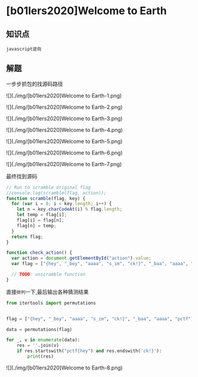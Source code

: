 # [b01lers2020]Welcome to Earth

## 知识点

`javascript逆向`

## 解题

一步步抓包的找源码路径

![](./img/[b01lers2020]Welcome to Earth-1.png)

![](./img/[b01lers2020]Welcome to Earth-2.png)

![](./img/[b01lers2020]Welcome to Earth-3.png)

![](./img/[b01lers2020]Welcome to Earth-4.png)

![](./img/[b01lers2020]Welcome to Earth-5.png)

![](./img/[b01lers2020]Welcome to Earth-6.png)

![](./img/[b01lers2020]Welcome to Earth-7.png)

最终找到源码

```javascript
// Run to scramble original flag
//console.log(scramble(flag, action));
function scramble(flag, key) {
  for (var i = 0; i < key.length; i++) {
    let n = key.charCodeAt(i) % flag.length;
    let temp = flag[i];
    flag[i] = flag[n];
    flag[n] = temp;
  }
  return flag;
}

function check_action() {
  var action = document.getElementById("action").value;
  var flag = ["{hey", "_boy", "aaaa", "s_im", "ck!}", "_baa", "aaaa", "pctf"];

  // TODO: unscramble function
}
```

直接`排列`一下,最后输出各种猜测结果

```python
from itertools import permutations


flag = ["{hey", "_boy", "aaaa", "s_im", "ck!}", "_baa", "aaaa", "pctf"]

data = permutations(flag)

for _, v in enumerate(data):
    res = ''.join(v)
    if res.startswith("pctf{hey") and res.endswith('ck!}'):
        print(res)
```

![](./img/[b01lers2020]Welcome to Earth-8.png)
